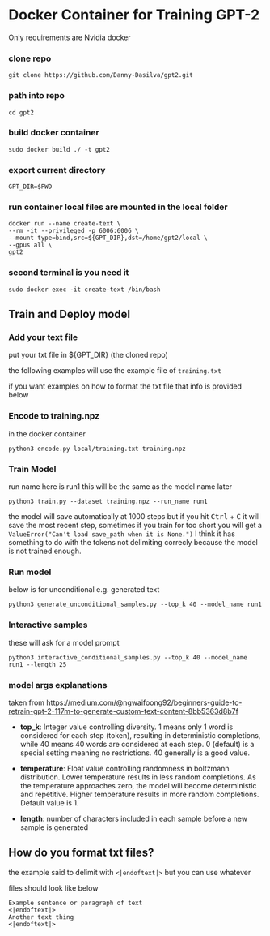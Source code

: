 # Docker Container for Training GPT-2

Only requirements are Nvidia docker 
### clone repo

`git clone https://github.com/Danny-Dasilva/gpt2.git`

### path into repo

`cd gpt2`
### build docker container
`sudo docker build ./ -t gpt2`

### export current directory
`GPT_DIR=$PWD`


### run container local files are mounted in the local folder
```
docker run --name create-text \
--rm -it --privileged -p 6006:6006 \
--mount type=bind,src=${GPT_DIR},dst=/home/gpt2/local \
--gpus all \
gpt2 
```

### second terminal is you need it

```
sudo docker exec -it create-text /bin/bash 
```

## Train and Deploy model

### Add your text file 
put your txt file in ${GPT_DIR} (the cloned repo)

the following examples will use the example file of `training.txt` 

if you want examples on how to format the txt file that info is provided below

### Encode to training.npz

in the docker container 

`python3 encode.py local/training.txt training.npz`

### Train Model
run name here is run1 this will be the same as the model name later

`python3 train.py --dataset training.npz --run_name run1`

the model will save automatically at 1000 steps but if you hit <kbd>Ctrl</kbd> + <kbd>C</kbd>  it will save the most recent step, sometimes if you train for too short you will get a `ValueError("Can't load save_path when it is None.")` I think it has something to do with the tokens not delimiting correcly because the model is not trained enough.


### Run model
below is for unconditional e.g. generated text

`python3 generate_unconditional_samples.py --top_k 40 --model_name run1`


### Interactive samples
these will ask for a model prompt

`python3 interactive_conditional_samples.py --top_k 40 --model_name run1 --length 25`


### model args explanations 


taken from https://medium.com/@ngwaifoong92/beginners-guide-to-retrain-gpt-2-117m-to-generate-custom-text-content-8bb5363d8b7f


* **top_k**: Integer value controlling diversity. 1 means only 1   word is considered for each step (token), resulting in deterministic completions, while 40 means 40 words are considered at each step. 0 (default) is a special setting meaning no restrictions. 40 generally is a good value.
    
* **temperature**: Float value controlling randomness in boltzmann distribution. Lower temperature results in less random completions. As the temperature approaches zero, the model will become deterministic and repetitive. Higher temperature results in more random completions. Default value is 1.
* **length**: number of characters included in each sample before a new sample is generated

## How do you format txt files?

the example said to delimit with `<|endoftext|>` but you can use whatever

files should  look like below

```
Example sentence or paragraph of text
<|endoftext|>
Another text thing
<|endoftext|>
```
